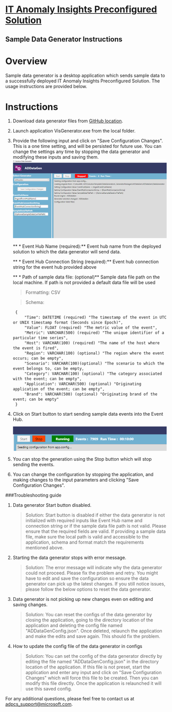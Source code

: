 [IT Anomaly Insights Preconfigured Solution](https://gallery.cortanaintelligence.com/solutiontemplate/c0cc7d49409b4be99fa99dcf8ccba98b)
============================================
Sample Data Generator Instructions
----------------------------------
# Overview

Sample data generator is a desktop application which sends sample data to a successfully deployed IT Anomaly Insights Preconfigured Solution. The usage instructions are provided below.

# Instructions

1. Download data generator files from [GitHub location](https://github.com/Azure/itanomalyinsights-cortana-intelligence-preconfigured-solution/tree/master/Samples/Data-Generator).

2. Launch application VisGenerator.exe from the local folder.
   
3. Provide the following input and click on "Save Configuration Changes".
This is a one time setting, and will be persisted for future use. You can change the settings any time by stopping the data generator and modifying these inputs and saving them.
![VisGenerator.exe screenshot](https://github.com/Azure/itanomalyinsights-cortana-intelligence-preconfigured-solution/blob/master/Samples/Data-Generator/figures/sdg_visgenerator.png)

	** * Event Hub Name (required):** Event hub name from the deployed solution to which the data generator will send data.
	
	** * Event Hub Connection String (required):** Event hub connection string for the event hub provided above
	
	** *  Path of sample data file: (optional)** Sample data file path on the local machine. If path is not provided a default data file will be used
	
	>Formatting: CSV

	>Schema:
	>
		{
			"Time": DATETIME (required) "The timestamp of the event in UTC or UNIX timestamp format (Seconds since Epoch)",
			"Value": FLOAT (required) "The metric value of the event",
			"Metric": VARCHAR(500) (required) "The unique identifier of a particular time series",
			"Host": VARCHAR(100) (required) "The name of the host where the event is fired",
			"Region": VARCHAR(100) (optional) "The region where the event occurs; can be empty",
			"Scenario": VARCHAR(100)(optional) "The scenario to which the event belongs to, can be empty,
			"Category": VARCHAR(100) (optional) "The category associated with the event; can be empty",
			"Application": VARCHAR(500) (optional) "Originating application of the event; can be empty",
			"Brand": VARCHAR(500) (optional) "Originating brand of the event; can be empty"
		}
	>
4. Click on Start button to start sending sample data events into the Event Hub.
  
   ![VisGenerator.exe screenshot](https://github.com/Azure/itanomalyinsights-cortana-intelligence-preconfigured-solution/blob/master/Samples/Data-Generator/figures/sdg_running.png)
   
5. You can stop the generation using the Stop button which will stop sending the events.

6. You can change the configuration by stopping the application, and making changes to the input parameters and clicking "Save Configuration Changes".

###Troubleshooting guide

1. Data generator Start button disabled.
   >Solution: Start button is disabled if either the data generator is not initialized with required inputs like Event Hub name and connection string or if the sample data file path is not valid.
   Please ensure that the required fields are valid. If providing a sample data file, make sure the local path is valid and accessible to the application, schema and format match the requirements mentioned above.

2. Starting the data generator stops with error message.
   >Solution: The error message will indicate why the data generator could not proceed. Please fix the problem and retry. You might have to edit and save the configuration so ensure the 
data generator can pick up the latest changes. If you still notice issues, please follow the below options to reset the data generator.

3. Data generator is not picking up new changes even on editing and saving changes.
   >Solution: You can reset the configs of the data generator by closing the application, going to the directory location of the application and deleting the config file named "ADDataGenConfig.json".
   Once deleted, relaunch the application and make the edits and save again. This should fix the problem.

4. How to update the config file of the data generator in configs
   >Solution: You can set the config of the data generator directly by editing the file named "ADDataGenConfig.json" in the directory location of the application. If this file is not preset, start the application and enter any input and click on "Save Configuration Changes" which will force this file to be created. Then you can modify this file directly. Once the application is relaunched it will use this saved config.
   
For any additional questions, please feel free to contact us at adpcs_support@microsoft.com. 